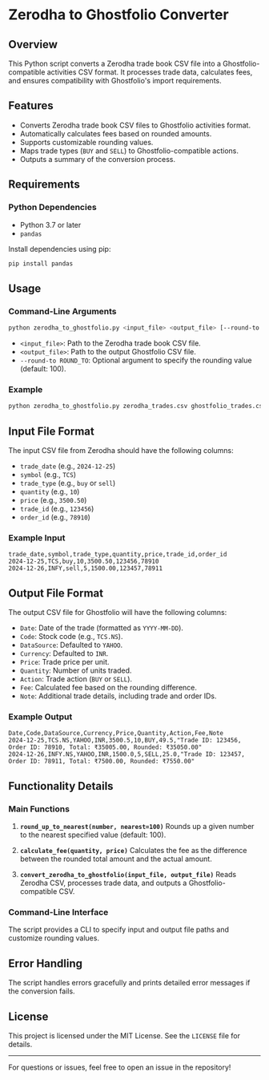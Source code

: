 # Zerodha to Ghostfolio Converter

## Overview
This Python script converts a Zerodha trade book CSV file into a Ghostfolio-compatible activities CSV format. It processes trade data, calculates fees, and ensures compatibility with Ghostfolio's import requirements.

## Features
- Converts Zerodha trade book CSV files to Ghostfolio activities format.
- Automatically calculates fees based on rounded amounts.
- Supports customizable rounding values.
- Maps trade types (`BUY` and `SELL`) to Ghostfolio-compatible actions.
- Outputs a summary of the conversion process.

## Requirements

### Python Dependencies
- Python 3.7 or later
- `pandas`

Install dependencies using pip:
```bash
pip install pandas
```

## Usage

### Command-Line Arguments
```bash
python zerodha_to_ghostfolio.py <input_file> <output_file> [--round-to ROUND_TO]
```
- `<input_file>`: Path to the Zerodha trade book CSV file.
- `<output_file>`: Path to the output Ghostfolio CSV file.
- `--round-to ROUND_TO`: Optional argument to specify the rounding value (default: 100).

### Example
```bash
python zerodha_to_ghostfolio.py zerodha_trades.csv ghostfolio_trades.csv --round-to 50
```

## Input File Format
The input CSV file from Zerodha should have the following columns:
- `trade_date` (e.g., `2024-12-25`)
- `symbol` (e.g., `TCS`)
- `trade_type` (e.g., `buy` or `sell`)
- `quantity` (e.g., `10`)
- `price` (e.g., `3500.50`)
- `trade_id` (e.g., `123456`)
- `order_id` (e.g., `78910`)

### Example Input
```csv
trade_date,symbol,trade_type,quantity,price,trade_id,order_id
2024-12-25,TCS,buy,10,3500.50,123456,78910
2024-12-26,INFY,sell,5,1500.00,123457,78911
```

## Output File Format
The output CSV file for Ghostfolio will have the following columns:
- `Date`: Date of the trade (formatted as `YYYY-MM-DD`).
- `Code`: Stock code (e.g., `TCS.NS`).
- `DataSource`: Defaulted to `YAHOO`.
- `Currency`: Defaulted to `INR`.
- `Price`: Trade price per unit.
- `Quantity`: Number of units traded.
- `Action`: Trade action (`BUY` or `SELL`).
- `Fee`: Calculated fee based on the rounding difference.
- `Note`: Additional trade details, including trade and order IDs.

### Example Output
```csv
Date,Code,DataSource,Currency,Price,Quantity,Action,Fee,Note
2024-12-25,TCS.NS,YAHOO,INR,3500.5,10,BUY,49.5,"Trade ID: 123456, Order ID: 78910, Total: ₹35005.00, Rounded: ₹35050.00"
2024-12-26,INFY.NS,YAHOO,INR,1500.0,5,SELL,25.0,"Trade ID: 123457, Order ID: 78911, Total: ₹7500.00, Rounded: ₹7550.00"
```

## Functionality Details

### Main Functions
1. **`round_up_to_nearest(number, nearest=100)`**
   Rounds up a given number to the nearest specified value (default: 100).

2. **`calculate_fee(quantity, price)`**
   Calculates the fee as the difference between the rounded total amount and the actual amount.

3. **`convert_zerodha_to_ghostfolio(input_file, output_file)`**
   Reads Zerodha CSV, processes trade data, and outputs a Ghostfolio-compatible CSV.

### Command-Line Interface
The script provides a CLI to specify input and output file paths and customize rounding values.

## Error Handling
The script handles errors gracefully and prints detailed error messages if the conversion fails.

## License
This project is licensed under the MIT License. See the `LICENSE` file for details.

---
For questions or issues, feel free to open an issue in the repository!